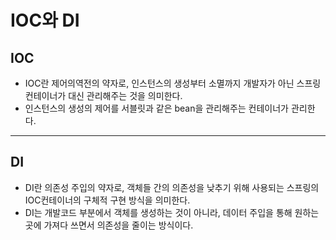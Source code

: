 # IOC와 DI

## IOC
- IOC란 제어의역전의 약자로, 인스턴스의 생성부터 소멸까지 개발자가 아닌 스프링 컨테이너가 대신 관리해주는 것을 의미한다.
- 인스턴스의 생성의 제어를 서블릿과 같은 bean을 관리해주는 컨테이너가 관리한다.
---
## DI
- DI란 의존성 주입의 약자로, 객체들 간의 의존성을 낮추기 위해 사용되는 스프링의 IOC컨테이너의 구체적 구현 방식을 의미한다.
- DI는 개발코드 부분에서 객체를 생성하는 것이 아니라, 데이터 주입을 통해 원하는 곳에 가져다 쓰면서 의존성을 줄이는 방식이다.